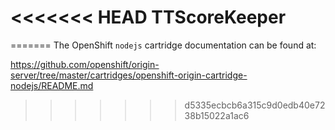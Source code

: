 <<<<<<< HEAD
TTScoreKeeper
=============
=======
The OpenShift `nodejs` cartridge documentation can be found at:

https://github.com/openshift/origin-server/tree/master/cartridges/openshift-origin-cartridge-nodejs/README.md
>>>>>>> d5335ecbcb6a315c9d0edb40e7238b15022a1ac6
